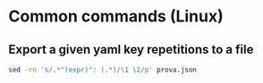 # Common commands (Linux)

## Export a given yaml key repetitions to a file

```bash
sed -rn 's/.*"(expr)": (.*)/\1 \2/p' prova.json
```
